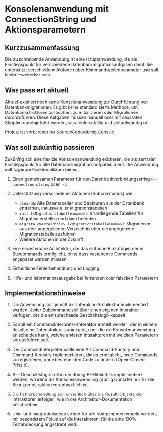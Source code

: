 # Konsolenanwendung mit ConnectionString und Aktionsparametern

## Kurzzusammenfassung

Die zu schreibende Anwendung ist eine Hauptanwendung, die als Einstiegspunkt für verschiedene Datenbankmigrationsaufgaben dient. Sie unterstützt verschiedene Aktionen über Kommandozeilenparameter und soll leicht erweiterbar sein.

## Was passiert aktuell

Aktuell existiert noch keine Konsolenanwendung zur Durchführung von Datenbankmigrationen. Es gibt keine standardisierte Methode, um Datenbankstrukturen zu löschen, zu initialisieren oder Migrationen durchzuführen. Diese Aufgaben müssen manuell oder mit separaten Skripten durchgeführt werden, was fehleranfällig und zeitaufwändig ist.

Projekt ist vorbereitet bei Source\Code\dbmig.Console

## Was soll zukünftig passieren

Zukünftig soll eine flexible Konsolenanwendung existieren, die als zentraler Einstiegspunkt für alle Datenbankmigrationsaufgaben dient. Die Anwendung soll folgende Funktionalitäten bieten:

1. Einen gemeinsamen Parameter für den Datenbankverbindungsstring (`--connection-string` oder `-c`)

2. Unterstützung verschiedener Aktionen (Subcommands) wie:
   - `cleardb`: Alle Datentabellen und Strukturen aus der Datenbank entfernen, inklusive aller Migrationstabellen
   - `init [<Migrationstabellenname>]`: Grundlegende Tabellen für Migration erstellen und dann beenden
   - `migrate <Verzeichnis> [<Migrationstabellenname>]`: Migrationen aus dem angegebenen Verzeichnis über die angegebene Migrationstabelle ausführen
   - Weitere Aktionen in der Zukunft

3. Eine erweiterbare Architektur, die das einfache Hinzufügen neuer Subcommands ermöglicht, ohne dass bestehende Commands angepasst werden müssen

4. Einheitliche Fehlerbehandlung und Logging

5. Hilfe- und Informationsausgabe bei fehlenden oder falschen Parametern

## Implementationshinweise

1. Die Anwendung soll gemäß der Interaktor-Architektur implementiert werden. Jeder Subcommand soll über einen eigenen Interaktor verfügen, der die entsprechende Geschäftslogik kapselt.

2. Es soll ein CommandInterpreter-Interaktor erstellt werden, der in seinem Result eine Datenstruktur zurückgibt, über die die Konsolenanwendung entscheiden kann, welche anderen Interaktoren mit welchen Parametern sie ausführen soll.

3. Der CommandInterpreter sollte eine Art Command-Factory und Command-Registry implementieren, die es ermöglicht, neue Commands zu registrieren, ohne bestehenden Code zu ändern (Open-Closed-Prinzip).

4. Alle Geschäftslogik soll in der dbmig.BL-Bibliothek implementiert werden, während die Konsolenanwendung (dbmig.Console) nur für die Benutzerinteraktion verantwortlich ist.

5. Die Fehlerbehandlung soll einheitlich über die Result-Objekte der Interaktoren erfolgen, wie in der Architektur-Dokumentation beschrieben.

6. Unit- und Integrationstests sollten für alle Komponenten erstellt werden, mit besonderem Fokus auf die Interaktoren, für die eine 100%-Testabdeckung angestrebt wird.

